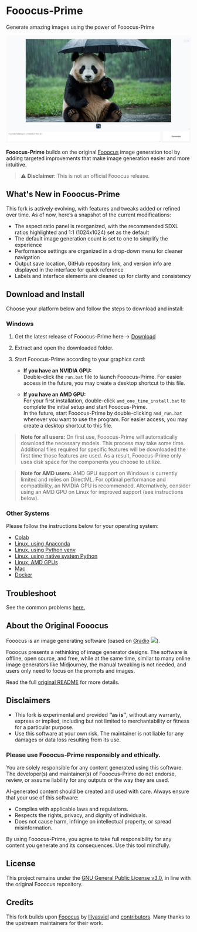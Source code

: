 # Fooocus-Prime

Generate amazing images using the power of Fooocus-Prime

![Preview](fooocus-prime-screenshot-panda.png)

**Fooocus-Prime** builds on the original [Fooocus](https://github.com/lllyasviel/Fooocus) image generation tool by adding targeted improvements that make image generation easier and more intuitive.

> ⚠️ **Disclaimer**: This is not an official Fooocus release.

## What's New in Fooocus-Prime

This fork is actively evolving, with features and tweaks added or refined over time. As of now, here’s a snapshot of the current modifications:

- The aspect ratio panel is reorganized, with the recommended SDXL ratios highlighted and 1:1 (1024x1024) set as the default  
- The default image generation count is set to one to simplify the experience 
- Performance settings are organized in a drop-down menu for cleaner navigation
- Output save location, GitHub repository link, and version info are displayed in the interface for quick reference  
- Labels and interface elements are cleaned up for clarity and consistency 

## Download and Install

Choose your platform below and follow the steps to download and install:

### Windows

1. Get the latest release of Fooocus-Prime here -> [Download](https://github.com/ameysh/Fooocus-Prime/releases/download/v1.0.0/Fooocus-Prime-Release-v1.0.0.7z)
2. Extract and open the downloaded folder.
3. Start Fooocus-Prime according to your graphics card:

    - **If you have an NVIDIA GPU:**  
      Double-click the `run.bat` file to launch Fooocus-Prime. For easier access in the future, you may create a desktop shortcut to this file.

    - **If you have an AMD GPU:**  
      For your first installation, double-click `amd_one_time_install.bat` to complete the initial setup and start Fooocus-Prime.  
      In the future, start Fooocus-Prime by double-clicking `amd_run.bat` whenever you want to use the program. For easier access, you may create a desktop shortcut to this file.

> **Note for all users:** On first use, Fooocus-Prime will automatically download the necessary models. This process may take some time. Additional files required for specific features will be downloaded the first time those features are used. As a result, Fooocus-Prime only uses disk space for the components you choose to utilize.

> **Note for AMD users:** AMD GPU support on Windows is currently limited and relies on DirectML. For optimal performance and compatibility, an NVIDIA GPU is recommended. Alternatively, consider using an AMD GPU on Linux for improved support (see instructions below).

### Other Systems
Please follow the instructions below for your operating system:
- [Colab](https://github.com/lllyasviel/Fooocus?tab=readme-ov-file#colab)
- [Linux, using Anaconda](https://github.com/lllyasviel/Fooocus?tab=readme-ov-file#linux-using-anaconda)
- [Linux, using Python venv](https://github.com/lllyasviel/Fooocus?tab=readme-ov-file#linux-using-python-venv)
- [Linux, using native system Python](https://github.com/lllyasviel/Fooocus?tab=readme-ov-file#linux-using-native-system-python)
- [Linux, AMD GPUs](https://github.com/lllyasviel/Fooocus?tab=readme-ov-file#linux-amd-gpus)
- [Mac](https://github.com/lllyasviel/Fooocus?tab=readme-ov-file#mac)
- [Docker](docker.md)

## Troubleshoot
See the common problems [here.](troubleshoot.md)

## About the Original Fooocus

Fooocus is an image generating software (based on [Gradio](https://www.gradio.app/) <a href='https://github.com/gradio-app/gradio'><img src='https://img.shields.io/github/stars/gradio-app/gradio'></a>).

Fooocus presents a rethinking of image generator designs. The software is offline, open source, and free, while at the same time, similar to many online image generators like Midjourney, the manual tweaking is not needed, and users only need to focus on the prompts and images.

Read the full [original README](https://github.com/lllyasviel/Fooocus#readme) for more details.

## Disclaimers

- This fork is experimental and provided **“as is”**, without any warranty, express or implied, including but not limited to merchantability or fitness for a particular purpose.  
- Use this software at your own risk. The maintainer is not liable for any damages or data loss resulting from its use.

### Please use **Fooocus-Prime** responsibly and ethically.

You are solely responsible for any content generated using this software. The developer(s) and maintainer(s) of Fooocus-Prime do not endorse, review, or assume liability for any outputs or the way they are used.

AI-generated content should be created and used with care. Always ensure that your use of this software:

- Complies with applicable laws and regulations.
- Respects the rights, privacy, and dignity of individuals.
- Does not cause harm, infringe on intellectual property, or spread misinformation.

By using Fooocus-Prime, you agree to take full responsibility for any content you generate and its consequences. Use this tool mindfully.


## License

This project remains under the [GNU General Public License v3.0](LICENSE), in line with the original Fooocus repository.


## Credits

This fork builds upon [Fooocus](https://github.com/lllyasviel/Fooocus) by [lllyasviel](https://github.com/lllyasviel) and [contributors](https://github.com/lllyasviel/Fooocus/graphs/contributors). Many thanks to the upstream maintainers for their work.